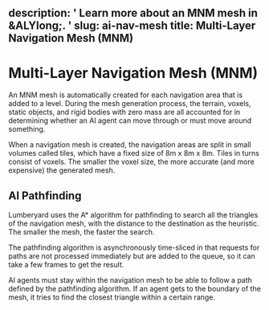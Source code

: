 description: ' Learn more about an MNM mesh in &ALYlong;. '
slug: ai-nav-mesh
title: Multi-Layer Navigation Mesh (MNM)
---
# Multi\-Layer Navigation Mesh \(MNM\)<a name="ai-nav-mesh"></a>

An MNM mesh is automatically created for each navigation area that is added to a level\. During the mesh generation process, the terrain, voxels, static objects, and rigid bodies with zero mass are all accounted for in determining whether an AI agent can move through or must move around something\.

When a navigation mesh is created, the navigation areas are split in small volumes called tiles, which have a fixed size of 8m x 8m x 8m\. Tiles in turns consist of voxels\. The smaller the voxel size, the more accurate \(and more expensive\) the generated mesh\. 

## AI Pathfinding<a name="ai-nav-mesh-pathfinding"></a>

Lumberyard uses the A\* algorithm for pathfinding to search all the triangles of the navigation mesh, with the distance to the destination as the heuristic\. The smaller the mesh, the faster the search\.

The pathfinding algorithm is asynchronously time\-sliced in that requests for paths are not processed immediately but are added to the queue, so it can take a few frames to get the result\.

AI agents must stay within the navigation mesh to be able to follow a path defined by the pathfinding algorithm\. If an agent gets to the boundary of the mesh, it tries to find the closest triangle within a certain range\.
